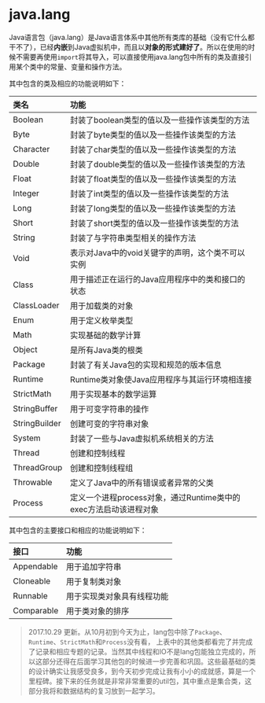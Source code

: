 # java.lang

Java语言包（java.lang）是Java语言体系中其他所有类库的基础（没有它什么都干不了），已经**内嵌**到Java虚拟机中，而且以**对象的形式建好了**。所以在使用的时候不需要再使用`import`将其导入，可以直接使用java.lang包中所有的类及直接引用某个类中的常量、变量和操作方法。

其中包含的类及相应的功能说明如下：

| 类名 | 功能 |
| :------------- | :------------- |
| Boolean |   	封装了boolean类型的值以及一些操作该类型的方法     |
|Byte   |  	封装了byte类型的值以及一些操作该类型的方法 |
|Character   |  	封装了char类型的值以及一些操作该类型的方法 |
|Double   |封装了double类型的值以及一些操作该类型的方法   |
|Float	|封装了float类型的值以及一些操作该类型的方法   |  
|Integer   |  	封装了int类型的值以及一些操作该类型的方法 |
|Long   |	封装了long类型的值以及一些操作该类型的方法   |
|Short   |封装了short类型的值以及一些操作该类型的方法   |
|String   |  	封装了与字符串类型相关的操作方法|
|Void   |	表示对Java中的void关键字的声明，这个类不可以实例   |
|Class| 用于描述正在运行的Java应用程序中的类和接口的状态  |
|ClassLoader | 用于加载类的对象|
|Enum   | 用于定义枚举类型   |
|Math   |  实现基础的数学计算 |
|Object   |  是所有Java类的根类 |
|Package   |  	封装了有关Java包的实现和规范的版本信息 |
|Runtime   |  Runtime类对象使Java应用程序与其运行环境相连接 |
|StrictMath |   用于实现基本的数学运算|
|StringBuffer   | 用于可变字符串的操作  |
|StringBuilder   |  创建可变的字符串对象 |
|System   |封装了一些与Java虚拟机系统相关的方法|
|Thread   |  	创建和控制线程 |
|ThreadGroup   |  	创建和控制线程组 |
|Throwable   |  定义了Java中的所有错误或者异常的父类 |
|Process   |  	定义一个进程process对象，通过Runtime类中的exec方法启动该进程对象|

其中包含的主要接口和相应的功能说明如下：

| 接口 | 功能 |
| :------------- | :------------- |
| Appendable       |用于追加字符串      |
|Cloneable   |用于复制类对象   |
|Runnable   |  用于实现类对象具有线程功能 |
|Comparable   |用于类对象的排序   |


> 2017.10.29 更新。从10月初到今天为止，lang包中除了`Package`、`Runtime`、`StrictMath`和`Process`没有看， 上表中的其他类都看完了并完成了记录和相应专题的记录。当然其中线程和IO不是lang包能独立完成的，所以这部分还得在后面学习其他包的时候进一步完善和巩固。这些最基础的类的设计确实让我感受良多，到今天初步完成让我有小小的成就感，算是一个里程碑。接下来的任务就是非常非常重要的util包，其中重点是集合类，这部分我将和数据结构的复习放到一起学习。
